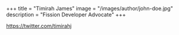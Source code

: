 +++
title = "Timirah James"
image = "/images/author/john-doe.jpg"
description = "Fission Developer Advocate"
+++

https://twitter.com/timirahj